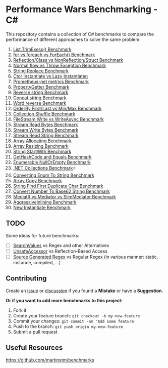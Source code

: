 # Performance Wars Benchmarking - C\#

This repository contains a collection of C# benchmarks to compare the performance of different approaches to solve the same problem.

1. [List.TrimExess() Benchmark](https://github.com/mjebrahimi/Performance-Wars-Benchmarking-CSharp/tree/master/List-TrimExess-Benchmark)
2. [for vs foreach vs ForEach() Benchmark](https://github.com/mjebrahimi/Performance-Wars-Benchmarking-CSharp/tree/master/For-ForEach-Benchmark)
3. [Reflection/Class vs NonReflection/Struct Benchmark](https://github.com/mjebrahimi/Performance-Wars-Benchmarking-CSharp/tree/master/Reflection-NonReflection-Benchmark)
4. [Normal flow vs Throw Exception Benchmark](https://github.com/mjebrahimi/Performance-Wars-Benchmarking-CSharp/tree/master/Throw-Exception-Benchmark)
5. [String Replace Benchmark](https://github.com/mjebrahimi/Performance-Wars-Benchmarking-CSharp/tree/master/String-Replace-Benchmark)
6. [Ctor Instantiate vs Lazy Instantiaten](https://github.com/mjebrahimi/Performance-Wars-Benchmarking-CSharp/tree/master/New-Lazy-Instantiate)
7. [Prometheus-net metrics Benchmark](https://github.com/mjebrahimi/Performance-Wars-Benchmarking-CSharp/tree/master/Metrics-Benchmark)
8. [PropertyGetter Benchmark](https://github.com/mjebrahimi/Performance-Wars-Benchmarking-CSharp/tree/master/Property-Getter-Benchmark)
9. [Reverse string Benchmark](https://github.com/mjebrahimi/Performance-Wars-Benchmarking-CSharp/tree/master/String-Reverse-Benchmark)
10. [Concat string Benchmark](https://github.com/mjebrahimi/Performance-Wars-Benchmarking-CSharp/tree/master/String-Concat-Benchmark)
11. [Word reverse Benchmark](https://github.com/mjebrahimi/Performance-Wars-Benchmarking-CSharp/tree/master/Word-Reverse-Benchmark)
12. [OrderBy.First/Last vs Min/Max Benchmark](https://github.com/mjebrahimi/Performance-Wars-Benchmarking-CSharp/tree/master/OrderByFirstLast-MinMax-Benchmark)
13. [Collection Shuffle Benchmark](https://github.com/mjebrahimi/Performance-Wars-Benchmarking-CSharp/tree/master/Collection-Shuffle-Benchmark)
14. [FileStream Write vs WriteAsync Benchmark](https://github.com/mjebrahimi/Performance-Wars-Benchmarking-CSharp/tree/master/FileStream-WriteAsync-Benchmark)
15. [Stream Read Bytes Benchmark](https://github.com/mjebrahimi/Performance-Wars-Benchmarking-CSharp/tree/master/Stream-Read-Bytes-Benchmark)
16. [Stream Write Bytes Benchmark](https://github.com/mjebrahimi/Performance-Wars-Benchmarking-CSharp/tree/master/Stream-Write-Bytes-Benchmark)
17. [Stream Read String Benchmark](https://github.com/mjebrahimi/Performance-Wars-Benchmarking-CSharp/tree/master/Stream-Read-String-Benchmark)
18. [Array Allocating Benchmark](https://github.com/mjebrahimi/Performance-Wars-Benchmarking-CSharp/tree/master/Array-Allocating-Benchmark)
19. [Array Resizing Benchmark](https://github.com/mjebrahimi/Performance-Wars-Benchmarking-CSharp/tree/master/Array-Resizing-Benchmark)
20. [String StartWith Benchmark](https://github.com/mjebrahimi/Performance-Wars-Benchmarking-CSharp/tree/master/String-StartWith-Benchmark)
21. [GetHashCode and Equals Benchmark](https://github.com/mjebrahimi/Performance-Wars-Benchmarking-CSharp/tree/master/GetHashCode-Equals-Benchmark)
22. [Enumerable NullOrEmpty Benchmark](https://github.com/mjebrahimi/Performance-Wars-Benchmarking-CSharp/tree/master/Enumerable-NullOrEmpty-Benchmark)
23. [.NET Collections Benchmark](https://github.com/mjebrahimi/DotNet-Collections-Benchmark/)⭐️
24. [Converting Enum To String Benchmark](https://github.com/mjebrahimi/Performance-Wars-Benchmarking-CSharp/tree/master/Convert-Enum-To-String-Benchmark)
25. [Array Copy Benchmark](https://github.com/mjebrahimi/Performance-Wars-Benchmarking-CSharp/tree/master/Array-Copy-Benchmark)
26. [String Find First Duplicate Char Benchmark](https://github.com/mjebrahimi/Performance-Wars-Benchmarking-CSharp/tree/master/String-FirstDuplicateChar-Benchmark)
27. [Convert Number To Base62 String Benchmark](https://github.com/mjebrahimi/Performance-Wars-Benchmarking-CSharp/tree/master/Convert-To-Base62-Benchmark)
28. [MediatR vs Mediator vs SlimMediator Benchmark](https://github.com/mjebrahimi/Performance-Wars-Benchmarking-CSharp/tree/master/Mediators-Benchmark)
29. [AggressiveInlining Benchmark](https://github.com/mjebrahimi/Performance-Wars-Benchmarking-CSharp/tree/master/AggressiveInlining-Benchmark)
30. [New Instantiate Benchmark](https://github.com/mjebrahimi/Performance-Wars-Benchmarking-CSharp/tree/master/New-Instantiate-Benchmark)

## TODO

Some ideas for future benchmarks:

- [ ] [SearchValues](https://learn.microsoft.com/en-us/dotnet/api/system.buffers.searchvalues-1) vs Regex and other Alternatives
- [ ] [UnsafeAccessor](https://learn.microsoft.com/en-us/dotnet/api/system.runtime.compilerservices.unsafeaccessorattribute) vs Reflection-Based Access
- [ ] [Source Generated Regex](https://learn.microsoft.com/en-us/dotnet/api/system.runtime.compilerservices.unsafeaccessorattribute) vs Regular Regex (in various manner: static, instance, compiled, ...)

## Contributing

Create an [issue](https://github.com/mjebrahimi/Performance-Wars-Benchmarking-CSharp/issues/new) or [discussion](https://github.com/mjebrahimi/Performance-Wars-Benchmarking-CSharp/discussions/new/choose) if you found a **Mistake** or have a **Suggestion**.

**Or if you want to add more benchmarks to this project:**

1. Fork it
2. Create your feature branch: `git checkout -b my-new-feature`
3. Commit your changes: `git commit -am 'Add some feature'`
4. Push to the branch: `git push origin my-new-feature`
5. Submit a pull request

## Useful Resources

https://github.com/martinstm/benchmarks
